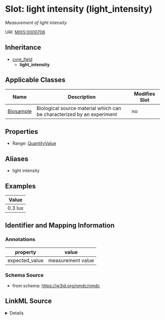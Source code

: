# Slot: light intensity (light_intensity)


_Measurement of light intensity_



URI: [MIXS:0000706](https://w3id.org/mixs/0000706)




## Inheritance

* [core_field](core_field.md)
    * **light_intensity**





## Applicable Classes

| Name | Description | Modifies Slot |
| --- | --- | --- |
[Biosample](Biosample.md) | Biological source material which can be characterized by an experiment |  no  |







## Properties

* Range: [QuantityValue](QuantityValue.md)



## Aliases


* light intensity




## Examples

| Value |
| --- |
| 0.3 lux |

## Identifier and Mapping Information





### Annotations

| property | value |
| --- | --- |
| expected_value | measurement value || preferred_unit | lux || occurrence | 1 |



### Schema Source


* from schema: https://w3id.org/nmdc/nmdc




## LinkML Source

<details>
```yaml
name: light_intensity
annotations:
  expected_value:
    tag: expected_value
    value: measurement value
  preferred_unit:
    tag: preferred_unit
    value: lux
  occurrence:
    tag: occurrence
    value: '1'
description: Measurement of light intensity
title: light intensity
examples:
- value: 0.3 lux
from_schema: https://w3id.org/nmdc/nmdc
aliases:
- light intensity
rank: 1000
is_a: core field
slot_uri: MIXS:0000706
multivalued: false
alias: light_intensity
domain_of:
- Biosample
range: QuantityValue

```
</details>